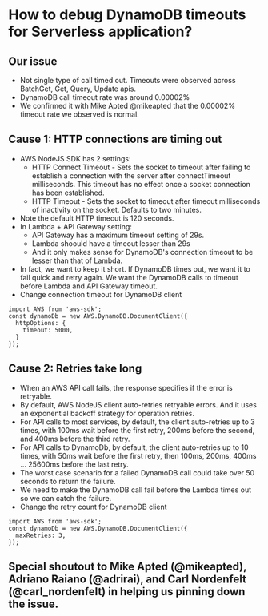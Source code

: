 # How to debug DynamoDB timeouts for Serverless application?

## Our issue
- Not single type of call timed out. Timeouts were observed across BatchGet, Get, Query, Update apis.
- DynamoDB call timeout rate was around 0.00002%
- We confirmed it with Mike Apted @mikeapted that the 0.00002% timeout rate we observed is normal.

## Cause 1: HTTP connections are timing out
- AWS NodeJS SDK has 2 settings:
  - HTTP Connect Timeout - Sets the socket to timeout after failing to establish a connection with the server after connectTimeout milliseconds. This timeout has no effect once a socket connection has been established.
  - HTTP Timeout - Sets the socket to timeout after timeout milliseconds of inactivity on the socket. Defaults to two minutes.
- Note the default HTTP timeout is 120 seconds.
- In Lambda + API Gateway setting:
  - API Gateway has a maximum timeout setting of 29s.
  - Lambda shoould have a timeout lesser than 29s
  - And it only makes sense for DynamoDB's connection timeout to be lesser than that of Lambda.
- In fact, we want to keep it short. If DynamoDB times out, we want it to fail quick and retry again. We want the DynamoDB calls to timeout before Lambda and API Gateway timeout.
- Change connection timeout for DynamoDB client
```
import AWS from 'aws-sdk';
const dynamoDb = new AWS.DynamoDB.DocumentClient({
  httpOptions: {
    timeout: 5000,
  }
});
```


## Cause 2: Retries take long
- When an AWS API call fails, the response specifies if the error is retryable.
- By default, AWS NodeJS client auto-retries retryable errors. And it uses an exponential backoff strategy for operation retries.
- For API calls to most services, by default, the client auto-retries up to 3 times, with 100ms wait before the first retry, 200ms before the second, and 400ms before the third retry.
- For API calls to DynamoDb, by default, the client auto-retries up to 10 times, with 50ms wait before the first retry, then 100ms, 200ms, 400ms ... 25600ms before the last retry.
- The worst case scenario for a failed DynamoDB call could take over 50 seconds to return the failure.
- We need to make the DynamoDB call fail before the Lambda times out so we can catch the failure.
- Change the retry count for DynamoDB client
```
import AWS from 'aws-sdk';
const dynamoDb = new AWS.DynamoDB.DocumentClient({
  maxRetries: 3,
});
```

## Special shoutout to Mike Apted (@mikeapted), Adriano Raiano (@adrirai), and Carl Nordenfelt (@carl_nordenfelt) in helping us pinning down the issue.
